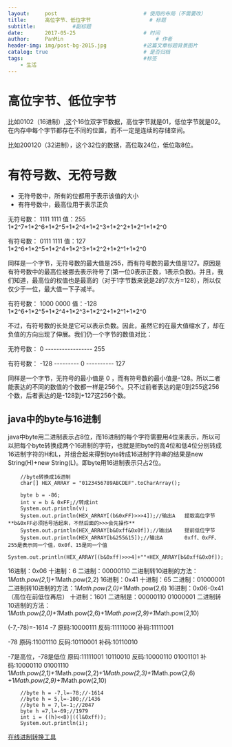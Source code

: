 ```yaml
---
layout:     post                            # 使用的布局（不需要改）
title:      高位字节、低位字节                   # 标题
subtitle:            #副标题
date:       2017-05-25                      # 时间
author:     PanMin                              # 作者
header-img: img/post-bg-2015.jpg            #这篇文章标题背景图片
catalog: true                               # 是否归档
tags:                                       #标签
    - 生活
---
```


# 高位字节、低位字节

比如0102（16进制）,这个16位双字节数据，高位字节就是01，低位字节就是02。
在内存中每个字节都存在不同的位置，而不一定是连续的存储空间。

比如200120（32进制），这个32位的数据，高位取24位，低位取8位。


# 有符号数、无符号数
* 无符号数中，所有的位都用于表示该值的大小
* 有符号数中，最高位用于表示正负

无符号数： 1111 1111    值：255    1\*2^7+1\*2^6+1\*2^5+1\*2^4+1\*2^3+1\*2^2+1\*2^1+1\*2^0

有符号数： 0111 1111    值：127           1\*2^6+1\*2^5+1\*2^4+1\*2^3+1\*2^2+1\*2^1+1\*2^0

同样是一个字节，无符号数的最大值是255，而有符号数的最大值是127。原因是有符号数中的最高位被挪去表示符号了(第一位0表示正数，1表示负数)。并且，我们知道，最高位的权值也是最高的（对于1字节数来说是2的7次方=128），所以仅仅少于一位，最大值一下子减半。

有符号数： 1000 0000    值：-128           1\*2^6+1\*2^5+1\*2^4+1\*2^3+1\*2^2+1\*2^1+1\*2^0 

不过，有符号数的长处是它可以表示负数。因此，虽然它的在最大值缩水了，却在负值的方向出现了伸展。我们仍一个字节的数值对比： 

无符号数：                        0 ----------------- 255 

有符号数：         -128 --------- 0 ---------- 127 

同样是一个字节，无符号的最小值是 0 ，而有符号数的最小值是-128。所以二者能表达的不同的数值的个数都一样是256个。只不过前者表达的是0到255这256个数，后者表达的是-128到+127这256个数。 


## java中的byte与16进制
java中byte用二进制表示占8位，而16进制的每个字符需要用4位来表示，所以可以把每个byte转换成两个16进制的字符，也就是把byte的高4位和低4位分别转成16进制字符的H和L，并组合起来得到byte转成16进制字符串的结果是new String(H)+new String(L)。即byte用16进制表示只占2位。
```
	//byte转换成16进制
	char[] HEX_ARRAY = "0123456789ABCDEF".toCharArray();
	
	byte b = -86;
	int v = b & 0xFF;//转成int
	System.out.println(v);
	System.out.println(HEX_ARRAY[(b&0xFF)>>>4]);//输出A   提取高位字节**b&0xFF必须括号括起来，不然后面的>>>会先操作**
	System.out.println(HEX_ARRAY[b&0xff&0x0f]);//输出A    提前低位字节
	System.out.println(HEX_ARRAY[b&255&15]);//输出A       0xff、0xFF、255是表示同一个值，0x0f、15是同一个值
	System.out.println(HEX_ARRAY[(b&0xff)>>>4]+""+HEX_ARRAY[b&0xff&0x0f]);
```

16进制：0x06 十进制：6 二进制：00000110
二进制转10进制的方法：1*Math.pow(2,1)+1*Math.pow(2,2)
16进制：0x41 十进制：65 二进制：01000001
二进制转10进制的方法：1*Math.pow(2,0)+1*Math.pow(2,6)
16进制：0x06-0x41 （高位在前低位再后）  十进制：1601  二进制是：00000110 01000001
二进制转10进制的方法：1*Math.pow(2,0)+1*Math.pow(2,6)+1*Math.pow(2,9)+1*Math.pow(2,10)


(-7,-78)=-1614
-7
原码:10000111
反码:11111000
补码:11111001

-78
原码:11001110
反码:10110001
补码:10110010

-7是高位，-78是低位
原码:11111001 10110010
反码:10000110 01001101
补码:10000110 01001110
1*Math.pow(2,1)+1*Math.pow(2,2)+1*Math.pow(2,3)+1*Math.pow(2,6) +1*Math.pow(2,9)+1*Math.pow(2,10)

```
	//byte h = -7,l=-78;//-1614
    //byte h = 5,l=-100;//1436
    //byte h = 7,l=-1;//2047
    byte h =7,l=-69;//1979
    int i = ((h)<<8)|((l&0xff));
    System.out.println(i);
```
[在线进制转换工具](https://tool.lu/hexconvert?_blank)